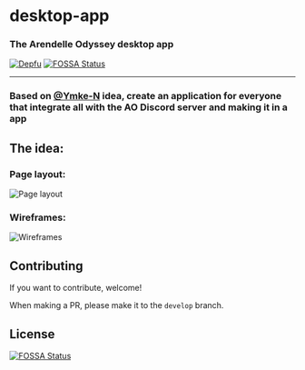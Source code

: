 # desktop-app
### The Arendelle Odyssey desktop app

[![Depfu](https://badges.depfu.com/badges/3eeda04dce8e840ac0f6fd2df351f7d2/count.svg)](https://depfu.com/github/ArendelleOdyssey/desktop-app?project_id=21228)
[![FOSSA Status](https://app.fossa.com/api/projects/git%2Bgithub.com%2FArendelleOdyssey%2Fdesktop-app.svg?type=shield)](https://app.fossa.com/projects/git%2Bgithub.com%2FArendelleOdyssey%2Fdesktop-app?ref=badge_shield)

---

### Based on [@Ymke-N](https://github.com/Ymke-N) idea, create an application for everyone that integrate all with the AO Discord server and making it in a app

## The idea:
### Page layout:
![Page layout](https://cdn.discordapp.com/attachments/784896906832510990/799738636534808656/AO_Page_layout.png)

### Wireframes:
![Wireframes](https://cdn.discordapp.com/attachments/784896906832510990/799739310844149840/Wireframes.png)

## Contributing

If you want to contribute, welcome!

When making a PR, please make it to the `develop` branch.


## License
[![FOSSA Status](https://app.fossa.com/api/projects/git%2Bgithub.com%2FArendelleOdyssey%2Fdesktop-app.svg?type=large)](https://app.fossa.com/projects/git%2Bgithub.com%2FArendelleOdyssey%2Fdesktop-app?ref=badge_large)